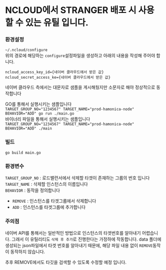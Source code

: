 # NCLOUD에서 STRANGER 배포 시 사용할 수 있는 유틸 입니다.

### 환경설정  
`~/.ncloud/configure`  
위의 경로에 해당하는 `configure`설정파일을 생성하고 아래의 내용을 작성해 주어야 합니다.  
```
ncloud_access_key_id={네이버 클라우드에서 받은 값}
ncloud_secret_access_ke={네이버 클라우드에서 받은 값}
```  
네이버 클라우드 측에서는 대문자로 샘플을 게시해뒀지만 소문자로 해야 정상적으로 동작합니다  
  
GO를 통해서 실행시키는 샘플입니다  
`TARGET_GROUP_NO="1234567" TARGET_NAME="prod-hamonica-node" BEHAVIOR="ADD" go run ./main.go`  
바이너리 파일을 통해서 실행시키는 샘플입니다  
`TARGET_GROUP_NO="1234567" TARGET_NAME="prod-hamonica-node" BEHAVIOR="ADD" ./main`
### 빌드
`go build main.go`  

### 환경변수  
`TARGET_GROUP_NO` : 로드밸런서에서 삭제할 타겟이 존재하는 그룹의 번호 입니다  
`TARGET_NAME` : 삭제할 인스턴스의 이름입니다  
`BEHAVIOR` : 동작을 정의합니다  
- `REMOVE` : 인스턴스를 타겟그룹에서 삭제합니다  
- `ADD` : 인스턴스를 타겟그룹에 추가합니다  
  
  
### 주의점  
네이버 API를 통해서는 일반적인 방법으로 인스턴스의 타겟번호를 알아내기 어렵습니다. 그래서 이 유틸리티도 `삭제 후 추가`로 진행한다는 가정하에 작동합니다. data 폴더에 생성되는 json파일에서 타겟 번호를 알아내기 때문에, 해당 파일 내용 없이 `REMOVE`동작이 동작하지 않습니다.
  
추후 REMOVE에서도 타깃을 검색할 수 있도록 수정할 예정 입니다.
